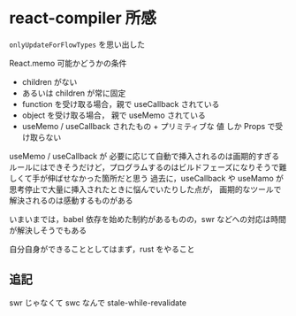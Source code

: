 # react-compiler 所感

`onlyUpdateForFlowTypes` を思い出した

React.memo 可能かどうかの条件
- children がない
- あるいは children が常に固定
- function を受け取る場合，親で useCallback されている
- object を受け取る場合， 親で useMemo されている
- useMemo / useCallback されたもの + プリミティブな 値 しか Props で受け取らない

useMemo / useCallback が 必要に応じて自動で挿入されるのは画期的すぎる
ルールにはできそうだけど，プログラムするのはビルドフェーズになりそうで難しくて手が伸ばせなかった箇所だと思う
過去に，useCallback や useMamo が思考停止で大量に挿入されたときに悩んでいたりした点が，
画期的なツールで解決されるのは感動するものがある

いまいまでは，babel 依存を始めた制約があるものの，swr などへの対応は時間が解決しそうでもある

自分自身ができることとしてはまず，rust をやること

## 追記

swr じゃなくて swc 
なんで stale-while-revalidate